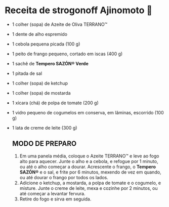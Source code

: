 # Receita de strogonoff Ajinomoto :chicken:





- 1 colher (sopa) de Azeite de Oliva TERRANO™

- 1 dente de alho espremido

- 1 cebola pequena picada (100 g)

- 1 peito de frango pequeno, cortado em iscas (400 g)

- 1 sachê de **Tempero SAZÓN® Verde**

- 1 pitada de sal

- 1 colher (sopa) de ketchup

- 1 colher (sopa) de mostarda

- 1 xícara (chá) de polpa de tomate (200 g)

- 1 vidro pequeno de cogumelos em conserva, em lâminas, escorrido (100 g)

- 1 lata de creme de leite (300 g)

  ## MODO DE PREPARO

  1. Em uma panela média, coloque o Azeite TERRANO™ e leve ao fogo alto para aquecer. Junte o alho e a cebola, e refogue por 1 minuto, ou até o alho começar a dourar. Acrescente o frango, o **Tempero SAZÓN®** e o sal, e frite por 6 minutos, mexendo de vez em quando, ou até dourar o frango por todos os lados.
  2. Adicione o ketchup, a mostarda, a polpa de tomate e o cogumelo, e misture. Junte o creme de leite, mexa e cozinhe por 2 minutos, ou até começar a levantar fervura.
  3. Retire do fogo e sirva em seguida.